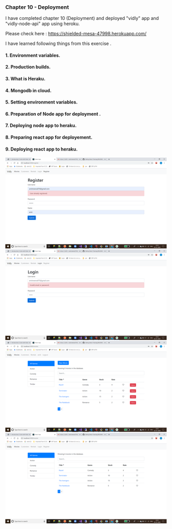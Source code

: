 ### Chapter 10 - Deployment

I have completed chapter 10 (Deployment) and deployed "vidly" app and "vidly-node-api" app using heroku.

Please check here : https://shielded-mesa-47998.herokuapp.com/

I have learned following things from this exercise .

#### 1. Environment variables.
#### 2. Production builds.
#### 3. What is Heraku.
#### 4. Mongodb in cloud.
#### 5. Setting environment variables.
#### 6. Preparation of Node app for deployment .
#### 7. Deploying node app to heraku.
#### 8. Preparing react app for deployement.
#### 9. Deploying react app to heraku.


![Screenshots](https://github.com/amit112/React-Training/blob/Authentication-and-Authorization/ScreenShots/Chapter-9(Authentication%20and%20Authorization)/Screenshot1.png)
![Screenshots](https://github.com/amit112/React-Training/blob/Authentication-and-Authorization/ScreenShots/Chapter-9(Authentication%20and%20Authorization)/Screenshot2.png)
![Screenshots](https://github.com/amit112/React-Training/blob/Authentication-and-Authorization/ScreenShots/Chapter-9(Authentication%20and%20Authorization)/Screenshot3.png)
![Screenshots](https://github.com/amit112/React-Training/blob/Authentication-and-Authorization/ScreenShots/Chapter-9(Authentication%20and%20Authorization)/Screenshot4.png)
